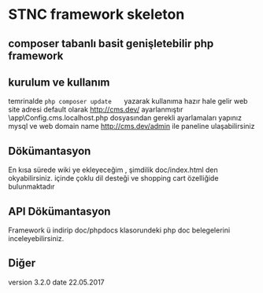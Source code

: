 # STNC framework skeleton
## composer tabanlı basit genişletebilir php framework
## kurulum ve kullanım 
temrinalde 
```php composer update   ```
 yazarak kullanıma hazır hale gelir 
web site adresi default olarak http://cms.dev/ ayarlanmıştır 
\app\Config.cms.localhost.php  dosyasından gerekli ayarlamaları yapınız mysql ve web domain name
http://cms.dev/admin ile paneline ulaşabilirsiniz 


## Dökümantasyon 
En kısa sürede wiki ye ekleyeceğim , şimdilik doc/index.html den okyabilirsiniz. 
içinde çoklu dil desteği ve shopping cart özelliğide bulunmaktadır 
<br>
## API Dökümantasyon 
Framework ü indirip doc/phpdocs klasorundeki php doc belegelerini inceleyebilirsiniz.

## Diğer 
version 3.2.0
date 22.05.2017
